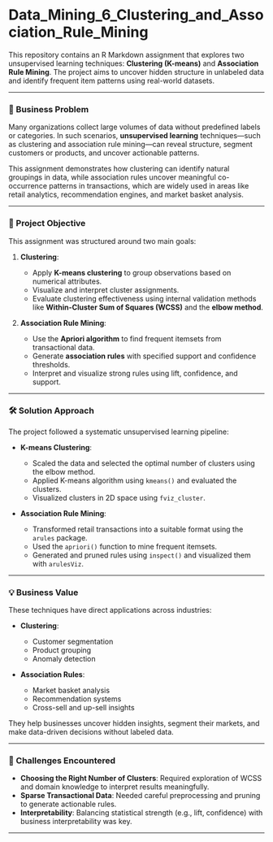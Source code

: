 # Data_Mining_6_Clustering_and_Association_Rule_Mining

This repository contains an R Markdown assignment that explores two unsupervised learning techniques: **Clustering (K-means)** and **Association Rule Mining**. The project aims to uncover hidden structure in unlabeled data and identify frequent item patterns using real-world datasets.

---

### 🧩 Business Problem

Many organizations collect large volumes of data without predefined labels or categories. In such scenarios, **unsupervised learning** techniques—such as clustering and association rule mining—can reveal structure, segment customers or products, and uncover actionable patterns.

This assignment demonstrates how clustering can identify natural groupings in data, while association rules uncover meaningful co-occurrence patterns in transactions, which are widely used in areas like retail analytics, recommendation engines, and market basket analysis.

---

### 🎯 Project Objective

This assignment was structured around two main goals:

1. **Clustering**:
   - Apply **K-means clustering** to group observations based on numerical attributes.
   - Visualize and interpret cluster assignments.
   - Evaluate clustering effectiveness using internal validation methods like **Within-Cluster Sum of Squares (WCSS)** and the **elbow method**.

2. **Association Rule Mining**:
   - Use the **Apriori algorithm** to find frequent itemsets from transactional data.
   - Generate **association rules** with specified support and confidence thresholds.
   - Interpret and visualize strong rules using lift, confidence, and support.

---

### 🛠️ Solution Approach

The project followed a systematic unsupervised learning pipeline:

- **K-means Clustering**:
  - Scaled the data and selected the optimal number of clusters using the elbow method.
  - Applied K-means algorithm using `kmeans()` and evaluated the clusters.
  - Visualized clusters in 2D space using `fviz_cluster`.

- **Association Rule Mining**:
  - Transformed retail transactions into a suitable format using the `arules` package.
  - Used the `apriori()` function to mine frequent itemsets.
  - Generated and pruned rules using `inspect()` and visualized them with `arulesViz`.

---

### 💡 Business Value

These techniques have direct applications across industries:

- **Clustering**:
  - Customer segmentation
  - Product grouping
  - Anomaly detection

- **Association Rules**:
  - Market basket analysis
  - Recommendation systems
  - Cross-sell and up-sell insights

They help businesses uncover hidden insights, segment their markets, and make data-driven decisions without labeled data.

---

### 🚧 Challenges Encountered

- **Choosing the Right Number of Clusters**: Required exploration of WCSS and domain knowledge to interpret results meaningfully.
- **Sparse Transactional Data**: Needed careful preprocessing and pruning to generate actionable rules.
- **Interpretability**: Balancing statistical strength (e.g., lift, confidence) with business interpretability was key.

---

